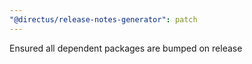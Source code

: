 ```yaml
---
"@directus/release-notes-generator": patch
---
```


Ensured all dependent packages are bumped on release
